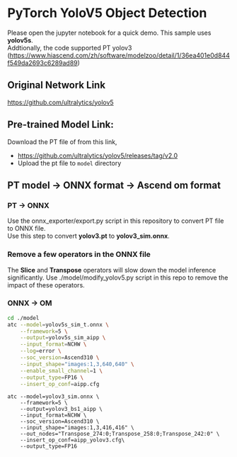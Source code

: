 # PyTorch YoloV5 Object Detection
Please open the jupyter notebook for a quick demo. This sample uses  **yolov5s**.  
Addtionally, the code supported PT yolov3 (https://www.hiascend.com/zh/software/modelzoo/detail/1/36ea401e0d844f549da2693c6289ad89)

## Original Network Link

https://github.com/ultralytics/yolov5

## Pre-trained Model Link:

Download the PT file of from this link,
- https://github.com/ultralytics/yolov5/releases/tag/v2.0
- Upload the pt file to `model` directory

## PT model -> ONNX format -> Ascend om format
### PT -> ONNX
Use the onnx_exporter/export.py script in this repository to convert PT file to ONNX file.  
Use this step to convert  **yolov3.pt**  to  **yolov3_sim.onnx**. 

### Remove a few operators in the ONNX file
The  **Slice** and  **Transpose** operators will slow down the model inference significantly. Use ./model/modify_yolov5.py script in this repo to remove the impact of these operators.

### ONNX -> OM
```bash
cd ./model
atc --model=yolov5s_sim_t.onnx \
    --framework=5 \
    --output=yolov5s_sim_aipp \
    --input_format=NCHW \
    --log=error \
    --soc_version=Ascend310 \
    --input_shape="images:1,3,640,640" \
    --enable_small_channel=1 \
    --output_type=FP16 \
    --insert_op_conf=aipp.cfg
```
```
atc --model=yolov3_sim.onnx \
    --framework=5 \
    --output=yolov3_bs1_aipp \
    --input_format=NCHW \
    --soc_version=Ascend310 \
    --input_shape="images:1,3,416,416" \
    --out_nodes="Transpose_274:0;Transpose_258:0;Transpose_242:0" \
    --insert_op_conf=aipp_yolov3.cfg\
    --output_type=FP16
```